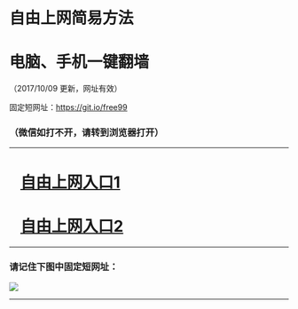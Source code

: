 ﻿# 自由上网简易方法

# 电脑、手机一键翻墙

（2017/10/09 更新，网址有效）

固定短网址：https://git.io/free99

### （微信如打不开，请转到浏览器打开）


***





# &nbsp;&nbsp; <a href="http://ft570230929.fwq-tz-1001.info/fwqtz01.html?t=100900126217 " target="_blank">自由上网入口1</a>
# &nbsp;&nbsp; <a href="http://ft1341125030.fwq-tz-1002.info/fwqtz02.html?t=10090018972 " target="_blank">自由上网入口2</a>
***

### 请记住下图中固定短网址：

<img src="https://s3-us-west-2.amazonaws.com/fwq-1001/yjfq-20170905okok.png" /> 


***


